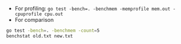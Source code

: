 - For profiling: `go test -bench=. -benchmem -memprofile mem.out -cpuprofile cpu.out`
- For comparison

```sh
go test -bench=. -benchmem -count=5
benchstat old.txt new.txt
```
